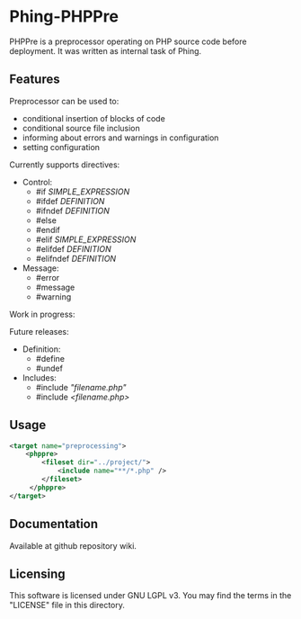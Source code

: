 # Phing-PHPPre
PHPPre is a preprocessor operating on PHP source code before deployment. It was written as internal task of Phing.
## Features
Preprocessor can be used to:
* conditional insertion of blocks of code
* conditional source file inclusion
* informing about errors and warnings in configuration
* setting configuration

Currently supports directives:

* Control:
    * &#35;if *SIMPLE_EXPRESSION*
    * &#35;ifdef *DEFINITION*
    * &#35;ifndef *DEFINITION*
    * &#35;else
    * &#35;endif
    * &#35;elif *SIMPLE_EXPRESSION*
    * &#35;elifdef *DEFINITION*
    * &#35;elifndef *DEFINITION*
* Message:
    * &#35;error
    * &#35;message
    * &#35;warning

Work in progress:

Future releases:

* Definition:
    * &#35;define
    * &#35;undef
* Includes:
    * &#35;include *"filename.php"*
    * &#35;include *&lt;filename.php&gt;*
    
## Usage
```xml
<target name="preprocessing">
    <phppre>
        <fileset dir="../project/">
            <include name="**/*.php" />
        </fileset>
     </phppre>
</target>
```

## Documentation

Available at github repository wiki.

## Licensing

This software is licensed under GNU LGPL v3. You may find the terms in the "LICENSE" file in this directory.
